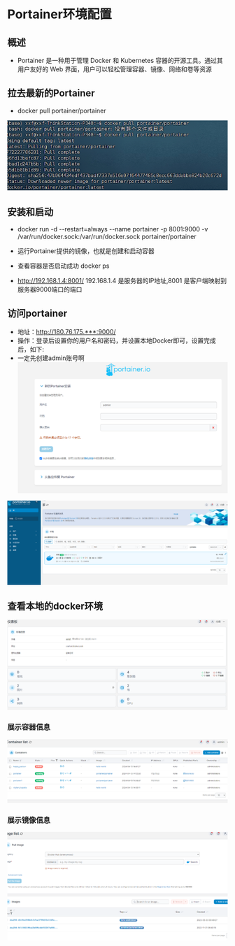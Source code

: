 # Portainer环境配置

## 概述

* Portainer 是一种用于管理 Docker 和 Kubernetes 容器的开源工具。通过其用户友好的 Web 界面，用户可以轻松管理容器、镜像、网络和卷等资源


## 拉去最新的Portainer


* docker pull portainer/portainer


![图 0](../images/c2af9cea79b11a6fae8583f9f2f7b8e4a5646b599088b3f0e3edc46d111d4dd4.png)  


## 安装和启动

* docker run -d --restart=always --name portainer -p 8001:9000 -v /var/run/docker.sock:/var/run/docker.sock portainer/portainer

* 运行Portainer提供的镜像，也就是创建和启动容器
* 查看容器是否启动成功 docker ps
* http://192.168.1.4:8001/  192.168.1.4 是服务器的IP地址,8001 是客户端映射到服务器9000端口的端口


## 访问portainer

* 地址：http://180.76.175.***:9000/
* 操作：登录后设置你的用户名和密码，并设置本地Docker即可，设置完成后，如下:  
* 一定先创建admin账号啊
![图 1](../images/d5d9a6dd03a9cd5a5c977f80e5b33e40c9be33ca2ce241ae64a49378a6a7c467.png)  


![图 2](../images/c09552f16e17467d77be5de000755f945e64ce97be1182874bcda3f9a94177aa.png)  

## 查看本地的docker环境

![图 3](../images/7282c4f1ed7311a01fec0414288bb2d1b54a018c738ef51a9e9a7b1554997e5c.png)  

### 展示容器信息

![图 4](../images/99cff0763298e42da7d47a6c8cc3bc80f7b4a1ced0489556187deffb852a9898.png)  


### 展示镜像信息

![图 5](../images/09b488836909c74e4fd7d2ccf54ef40a83f4e5fb2821a5adbf86f7fb132f1dfd.png)  



